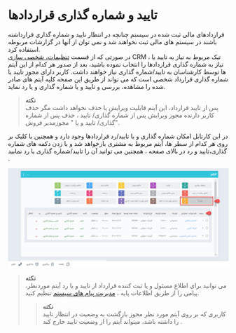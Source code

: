 # تایید و شماره گذاری قراردادها
 قراردادهای مالی ثبت شده در سیستم چنانچه در انتظار تایید و شماره گذاری قرارداشته باشند در سیستم های مالی ثبت نخواهند شد و نمی توان از آنها در گزارشات مربوطه استفاده کرد.<br>
در صورتی که از قسمت [تنظیمات، شخصی سازی](https://github.com/1stco/PayamGostarDocs/tree/master/Help/Settings/Personalization-crm/Factor-management/Factor-management.md) CRM ، تیک مربوط به نیاز به تایید یا نیاز به شماره گذاری قراردادها را انتخاب نموده باشید، بعد از صدور هر کدام از این آیتم ها توسط کارشناسان به تایید/شماره گذاری نیاز خواهند داشت. کاربر دارای مجوز تایید یا شماره گذاری قرارداد شخصی است که می تواند از طریق این صفحه کلیه آیتم های صادر شده را مشاهده، بررسی و تایید و یا شماره گذاری و یا رد نماید.

> **نکته**<br> پس از تایید قرارداد، این آیتم قابلیت ویرایش یا حذف نخواهد داشت مگر حذف کاربر دارنده مجوز ویرایش  پس از شماره گذاری/ تایید ،  حذف  پس از شماره گذاری/ تایید و یا  " مجوزمدیر فروش".

 در این کارتابل امکان شماره گذاری و یا تایید/رد قراردادها وجود دارد و همچنین با کلیک بر روی هر کدام از سطر ها، آیتم مربوط به مشتری بازخواهد شد و با زدن دکمه های شماره گذاری،تایید و رد در بالای صفحه ، همچنین می توانید آن را تایید/شماره گذاری یا رد نمایید .
 
 ![تایید و شماره گذاری قراردادها](./Images/contract-confirmation-cartable.png)
 
 >   **نکته**<br> می توانید برای اطلاع مسئول و یا ثبت کننده قرارداد از تایید و یا رد آیتم موردنظر، پیامی را از طریق اطلاعات پایه ، [ مدیریت پیام های سیستم](https://github.com/1stco/PayamGostarDocs/blob/master/Help/Basic-Information/Manage-system-messages/Manage-system-messages.md) تنظیم کنید.
>> **نکته**<br> کاربری که بر روی آیتم مورد نظر مجوز بازگشت به وضعیت در انتظار تایید را داشته باشد، میتواند آیتم را از وضعیت تایید خارج کند .
